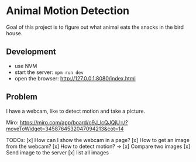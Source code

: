 # Animal Motion Detection

Goal of this project is to figure out what animal eats the snacks in the bird house.

## Development

- use NVM
- start the server: `npm run dev`
- open the browser: http://127.0.0.1:8080/index.html

## Problem

I have a webcam, like to detect motion and take a picture.

Miro: https://miro.com/app/board/o9J_lcQJQjU=/?moveToWidget=3458764532047094213&cot=14

TODOs:
[x] How can I show the webcam in a page?
[x] How to get an image from the webcam?
[x] How to detect motion?
  -> [x] Compare two images
[x] Send image to the server
[x] list all images
